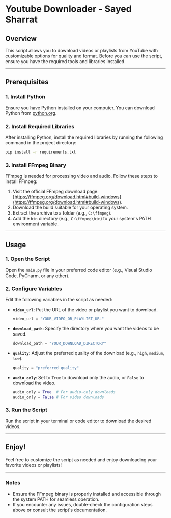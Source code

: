# Youtube Downloader - Sayed Sharrat

## Overview
This script allows you to download videos or playlists from YouTube with customizable options for quality and format. Before you can use the script, ensure you have the required tools and libraries installed.

---

## Prerequisites

### 1. Install Python
Ensure you have Python installed on your computer. You can download Python from [python.org](https://www.python.org/downloads/).

### 2. Install Required Libraries
After installing Python, install the required libraries by running the following command in the project directory:
```bash
pip install -r requirements.txt
```

### 3. Install FFmpeg Binary
FFmpeg is needed for processing video and audio. Follow these steps to install FFmpeg:

1. Visit the official FFmpeg download page: [https://ffmpeg.org/download.html#build-windows](https://ffmpeg.org/download.html#build-windows).
2. Download the build suitable for your operating system.
3. Extract the archive to a folder (e.g., `C:\ffmpeg`).
4. Add the `bin` directory (e.g., `C:\ffmpeg\bin`) to your system's PATH environment variable.

---

## Usage

### 1. Open the Script
Open the `main.py` file in your preferred code editor (e.g., Visual Studio Code, PyCharm, or any other).

### 2. Configure Variables
Edit the following variables in the script as needed:

- **`video_url`**: Put the URL of the video or playlist you want to download.
  ```python
  video_url = "YOUR_VIDEO_OR_PLAYLIST_URL"
  ```

- **`download_path`**: Specify the directory where you want the videos to be saved.
  ```python
  download_path = "YOUR_DOWNLOAD_DIRECTORY"
  ```

- **`quality`**: Adjust the preferred quality of the download (e.g., `high`, `medium`, `low`).
  ```python
  quality = "preferred_quality"
  ```

- **`audio_only`**: Set to `True` to download only the audio, or `False` to download the video.
  ```python
  audio_only = True  # For audio-only downloads
  audio_only = False # For video downloads
  ```

### 3. Run the Script
Run the script in your terminal or code editor to download the desired videos.

---

## Enjoy!
Feel free to customize the script as needed and enjoy downloading your favorite videos or playlists!

---

### Notes
- Ensure the FFmpeg binary is properly installed and accessible through the system PATH for seamless operation.
- If you encounter any issues, double-check the configuration steps above or consult the script's documentation.

